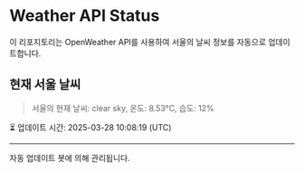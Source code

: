 
# Weather API Status

이 리포지토리는 OpenWeather API를 사용하여 서울의 날씨 정보를 자동으로 업데이트합니다.

## 현재 서울 날씨
> 서울의 현재 날씨: clear sky, 온도: 8.53°C, 습도: 12%

⏳ 업데이트 시간: 2025-03-28 10:08:19 (UTC)

---
자동 업데이트 봇에 의해 관리됩니다.

